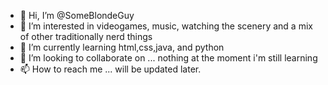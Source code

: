 - 👋 Hi, I’m @SomeBlondeGuy
- 👀 I’m interested in videogames, music, watching the scenery and a mix of other traditionally nerd things
- 🌱 I’m currently learning html,css,java, and python
- 💞️ I’m looking to collaborate on ... nothing at the moment i'm still learning
- 📫 How to reach me ... will be updated later.

<!---
SomeBlondeGuy/SomeBlondeGuy is a ✨ special ✨ repository because its `README.md` (this file) appears on your GitHub profile.
You can click the Preview link to take a look at your changes.
--->
